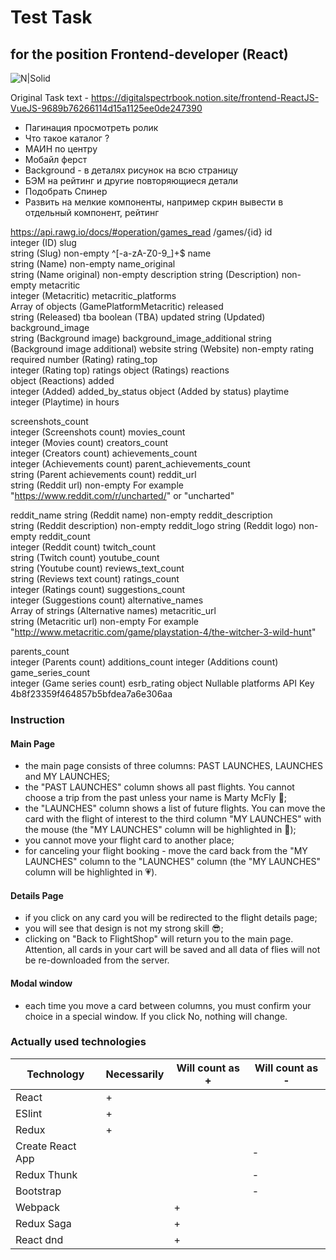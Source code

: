 # Test Task
## for the position Frontend-developer (React)
![N|Solid](https://static.tildacdn.com/tild3330-3930-4864-b837-646366316231/Group_3_1.svg)

Original Task text - https://digitalspectrbook.notion.site/frontend-ReactJS-VueJS-9689b76266114d15a1125ee0de247390

- Пагинация просмотреть ролик
- Что такое каталог ?
- МАИН по центру
- Мобайл ферст
- Background - в деталях рисунок на всю страницу
- БЭМ на рейтинг и другие повторяющиеся детали
- Подобрать Спинер
- Развить на мелкие компоненты, например скрин вывести в отдельный компонент, рейтинг


https://api.rawg.io/docs/#operation/games_read
/games/{id}
id	
integer (ID)
slug	
string <slug> (Slug) non-empty ^[-a-zA-Z0-9_]+$
name	
string (Name) non-empty
name_original	
string (Name original) non-empty
description	
string (Description) non-empty
metacritic	
integer (Metacritic)
metacritic_platforms	
Array of objects (GamePlatformMetacritic)
released	
string <date> (Released)
tba	
boolean (TBA)
updated	
string <date-time> (Updated)
background_image	
string <uri> (Background image)
background_image_additional	
string (Background image additional)
website	
string <uri> (Website) non-empty
rating
required
number (Rating)
rating_top	
integer (Rating top)
ratings	
object (Ratings)
reactions	
object (Reactions)
added	
integer (Added)
added_by_status	
object (Added by status)
playtime	
integer (Playtime)
in hours

screenshots_count	
integer (Screenshots count)
movies_count	
integer (Movies count)
creators_count	
integer (Creators count)
achievements_count	
integer (Achievements count)
parent_achievements_count	
string (Parent achievements count)
reddit_url	
string (Reddit url) non-empty
For example "https://www.reddit.com/r/uncharted/" or "uncharted"

reddit_name	
string (Reddit name) non-empty
reddit_description	
string (Reddit description) non-empty
reddit_logo	
string <uri> (Reddit logo) non-empty
reddit_count	
integer (Reddit count)
twitch_count	
string (Twitch count)
youtube_count	
string (Youtube count)
reviews_text_count	
string (Reviews text count)
ratings_count	
integer (Ratings count)
suggestions_count	
integer (Suggestions count)
alternative_names	
Array of strings (Alternative names)
metacritic_url	
string (Metacritic url) non-empty
For example "http://www.metacritic.com/game/playstation-4/the-witcher-3-wild-hunt"

parents_count	
integer (Parents count)
additions_count	
integer (Additions count)
game_series_count	
integer (Game series count)
esrb_rating	
object Nullable
platforms
API Key
4b8f23359f464857b5bfdea7a6e306aa

### Instruction

#### Main Page
- the main page consists of three columns: PAST LAUNCHES, LAUNCHES and MY LAUNCHES;
- the "PAST LAUNCHES" column shows all past flights. You cannot choose a trip from the past unless your name is Marty McFly 🚀;
- the "LAUNCHES" column shows a list of future flights. You can move the card with the flight of interest to the third column "MY LAUNCHES" with the mouse (the "MY LAUNCHES" column will be highlighted in 💚);
- you cannot move your flight card to another place;
- for canceling your flight booking - move the card back from the "MY LAUNCHES" column to the "LAUNCHES" column (the "MY LAUNCHES" column will be highlighted in 💗).

#### Details Page
- if you click on any card you will be redirected to the flight details page;
- you will see that design is not my strong skill 😎;
- clicking on "Back to FlightShop" will return you to the main page. Attention, all cards in your cart will be saved and all data of flies will not be re-downloaded from the server.

#### Modal window
- each time you move a card between columns, you must confirm your choice in a special window. If you click No, nothing will change.

### Actually used technologies

| Technology  | Necessarily  |  Will count as + |  Will count as - |
| ------------ | ------------ | ------------ | ------------ |
| React  | +  |   |   |
|  ESlint | + |   |   |
| Redux  |  + |   |   |
| Create React App  |   |   | -  |
|  Redux Thunk |   |   |  - |
|  Bootstrap |   |   | -  |
| Webpack  |   | +  |   |
| Redux Saga  |   | +  |   |
|  React dnd |   | +  |   |